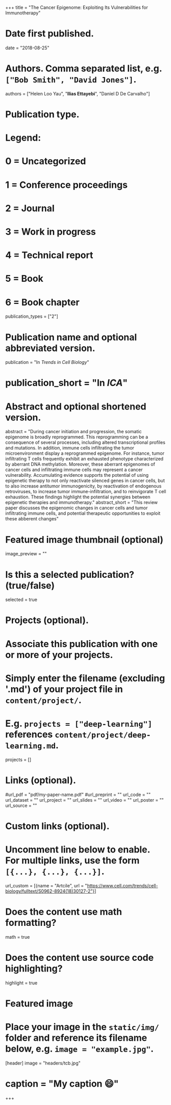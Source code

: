 +++
title = "The Cancer Epigenome: Exploiting Its Vulnerabilities for Immunotherapy"

# Date first published.
date = "2018-08-25"

# Authors. Comma separated list, e.g. `["Bob Smith", "David Jones"]`.
authors = ["Helen Loo Yau", "**Ilias Ettayebi**", "Daniel D De Carvalho"]

# Publication type.
# Legend:
# 0 = Uncategorized
# 1 = Conference proceedings
# 2 = Journal
# 3 = Work in progress
# 4 = Technical report
# 5 = Book
# 6 = Book chapter
publication_types = ["2"]

# Publication name and optional abbreviated version.
publication = "In *Trends in Cell Biology*"
# publication_short = "In *ICA*"

# Abstract and optional shortened version.
abstract = "During cancer initiation and progression, the somatic epigenome is broadly reprogrammed. This reprogramming can be a consequence of several processes, including altered transcriptional profiles and mutations. In addition, immune cells infiltrating the tumor microenvironment display a reprogrammed epigenome. For instance, tumor infiltrating T cells frequently exhibit an exhausted phenotype characterized by aberrant DNA methylation. Moreover, these aberrant epigenomes of cancer cells and infiltrating immune cells may represent a cancer vulnerability. Accumulating evidence supports the potential of using epigenetic therapy to not only reactivate silenced genes in cancer cells, but to also increase antitumor immunogenicity, by reactivation of endogenous retroviruses, to increase tumor immune-infiltration, and to reinvigorate T cell exhaustion. These findings highlight the potential synergies between epigenetic therapies and immunotherapy."
abstract_short = "This review paper discusses the epigenomic changes in cancer cells and tumor infiltrating immune cells, and  potential therapeutic opportunities to exploit these abberent changes"

# Featured image thumbnail (optional)
image_preview = ""

# Is this a selected publication? (true/false)
selected = true

# Projects (optional).
#   Associate this publication with one or more of your projects.
#   Simply enter the filename (excluding '.md') of your project file in `content/project/`.
#   E.g. `projects = ["deep-learning"]` references `content/project/deep-learning.md`.
projects = []

# Links (optional).
#url_pdf = "pdf/my-paper-name.pdf"
#url_preprint = ""
url_code = ""
url_dataset = ""
url_project = ""
url_slides = ""
url_video = ""
url_poster = ""
url_source = ""

# Custom links (optional).
#   Uncomment line below to enable. For multiple links, use the form `[{...}, {...}, {...}]`.
 url_custom = [{name = "Artcile", url = "https://www.cell.com/trends/cell-biology/fulltext/S0962-8924(18)30127-2"}]

# Does the content use math formatting?
math = true

# Does the content use source code highlighting?
highlight = true

# Featured image
# Place your image in the `static/img/` folder and reference its filename below, e.g. `image = "example.jpg"`.
[header]
image = "headers/tcb.jpg"
# caption = "My caption 😄"

+++

